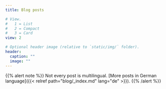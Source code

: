 ```yaml
---
title: Blog posts

# View.
#   1 = List
#   2 = Compact
#   3 = Card
view: 2

# Optional header image (relative to `static/img/` folder).
header:
  caption: ""
  image: ""
---
```


{{% alert note %}}
Not every post is multilingual. [More posts in German language]({{< relref path="blog/_index.md" lang="de" >}}).
{{% /alert %}}
